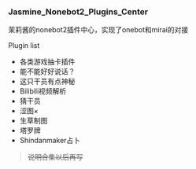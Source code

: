 ### Jasmine_Nonebot2_Plugins_Center 

茉莉酱的nonebot2插件中心，实现了onebot和mirai的对接

Plugin list

+ 各类游戏抽卡插件
+ 能不能好好说话？
+ 这只干员有点神秘
+ Bilibili视频解析
+ 猜干员
+ 涩图×
+ 生草制图
+ 塔罗牌
+ Shindanmaker占卜

> ~~说明合集以后再写~~

